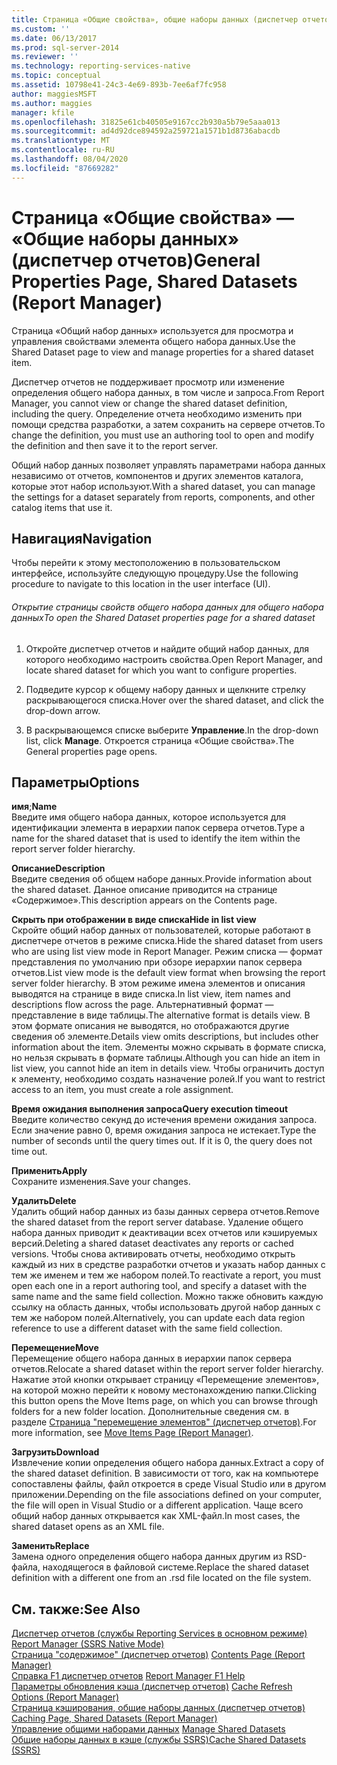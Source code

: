 ```yaml
---
title: Страница «Общие свойства», общие наборы данных (диспетчер отчетов) | Документация Майкрософт
ms.custom: ''
ms.date: 06/13/2017
ms.prod: sql-server-2014
ms.reviewer: ''
ms.technology: reporting-services-native
ms.topic: conceptual
ms.assetid: 10798e41-24c3-4e69-893b-7ee6af7fc958
author: maggiesMSFT
ms.author: maggies
manager: kfile
ms.openlocfilehash: 31825e61cb40505e9167cc2b930a5b79e5aaa013
ms.sourcegitcommit: ad4d92dce894592a259721a1571b1d8736abacdb
ms.translationtype: MT
ms.contentlocale: ru-RU
ms.lasthandoff: 08/04/2020
ms.locfileid: "87669282"
---
```

# <a name="general-properties-page-shared-datasets-report-manager"></a><span data-ttu-id="dd9a9-102">Страница «Общие свойства» — «Общие наборы данных» (диспетчер отчетов)</span><span class="sxs-lookup"><span data-stu-id="dd9a9-102">General Properties Page, Shared Datasets (Report Manager)</span></span>
  <span data-ttu-id="dd9a9-103">Страница «Общий набор данных» используется для просмотра и управления свойствами элемента общего набора данных.</span><span class="sxs-lookup"><span data-stu-id="dd9a9-103">Use the Shared Dataset page to view and manage properties for a shared dataset item.</span></span>  
  
 <span data-ttu-id="dd9a9-104">Диспетчер отчетов не поддерживает просмотр или изменение определения общего набора данных, в том числе и запроса.</span><span class="sxs-lookup"><span data-stu-id="dd9a9-104">From Report Manager, you cannot view or change the shared dataset definition, including the query.</span></span> <span data-ttu-id="dd9a9-105">Определение отчета необходимо изменить при помощи средства разработки, а затем сохранить на сервере отчетов.</span><span class="sxs-lookup"><span data-stu-id="dd9a9-105">To change the definition, you must use an authoring tool to open and modify the definition and then save it to the report server.</span></span>  
  
 <span data-ttu-id="dd9a9-106">Общий набор данных позволяет управлять параметрами набора данных независимо от отчетов, компонентов и других элементов каталога, которые этот набор используют.</span><span class="sxs-lookup"><span data-stu-id="dd9a9-106">With a shared dataset, you can manage the settings for a dataset separately from reports, components, and other catalog items that use it.</span></span>  
  
## <a name="navigation"></a><span data-ttu-id="dd9a9-107">Навигация</span><span class="sxs-lookup"><span data-stu-id="dd9a9-107">Navigation</span></span>  
 <span data-ttu-id="dd9a9-108">Чтобы перейти к этому местоположению в пользовательском интерфейсе, используйте следующую процедуру.</span><span class="sxs-lookup"><span data-stu-id="dd9a9-108">Use the following procedure to navigate to this location in the user interface (UI).</span></span>  
  
###### <a name="to-open-the-shared-dataset-properties-page-for-a-shared-dataset"></a><span data-ttu-id="dd9a9-109">Открытие страницы свойств общего набора данных для общего набора данных</span><span class="sxs-lookup"><span data-stu-id="dd9a9-109">To open the Shared Dataset properties page for a shared dataset</span></span>  
  
1.  <span data-ttu-id="dd9a9-110">Откройте диспетчер отчетов и найдите общий набор данных, для которого необходимо настроить свойства.</span><span class="sxs-lookup"><span data-stu-id="dd9a9-110">Open Report Manager, and locate shared dataset for which you want to configure properties.</span></span>  
  
2.  <span data-ttu-id="dd9a9-111">Подведите курсор к общему набору данных и щелкните стрелку раскрывающегося списка.</span><span class="sxs-lookup"><span data-stu-id="dd9a9-111">Hover over the shared dataset, and click the drop-down arrow.</span></span>  
  
3.  <span data-ttu-id="dd9a9-112">В раскрывающемся списке выберите **Управление**.</span><span class="sxs-lookup"><span data-stu-id="dd9a9-112">In the drop-down list, click **Manage**.</span></span> <span data-ttu-id="dd9a9-113">Откроется страница «Общие свойства».</span><span class="sxs-lookup"><span data-stu-id="dd9a9-113">The General properties page opens.</span></span>  
  
## <a name="options"></a><span data-ttu-id="dd9a9-114">Параметры</span><span class="sxs-lookup"><span data-stu-id="dd9a9-114">Options</span></span>  
 <span data-ttu-id="dd9a9-115">**имя**;</span><span class="sxs-lookup"><span data-stu-id="dd9a9-115">**Name**</span></span>  
 <span data-ttu-id="dd9a9-116">Введите имя общего набора данных, которое используется для идентификации элемента в иерархии папок сервера отчетов.</span><span class="sxs-lookup"><span data-stu-id="dd9a9-116">Type a name for the shared dataset that is used to identify the item within the report server folder hierarchy.</span></span>  
  
 <span data-ttu-id="dd9a9-117">**Описание**</span><span class="sxs-lookup"><span data-stu-id="dd9a9-117">**Description**</span></span>  
 <span data-ttu-id="dd9a9-118">Введите сведения об общем наборе данных.</span><span class="sxs-lookup"><span data-stu-id="dd9a9-118">Provide information about the shared dataset.</span></span> <span data-ttu-id="dd9a9-119">Данное описание приводится на странице «Содержимое».</span><span class="sxs-lookup"><span data-stu-id="dd9a9-119">This description appears on the Contents page.</span></span>  
  
 <span data-ttu-id="dd9a9-120">**Скрыть при отображении в виде списка**</span><span class="sxs-lookup"><span data-stu-id="dd9a9-120">**Hide in list view**</span></span>  
 <span data-ttu-id="dd9a9-121">Скройте общий набор данных от пользователей, которые работают в диспетчере отчетов в режиме списка.</span><span class="sxs-lookup"><span data-stu-id="dd9a9-121">Hide the shared dataset from users who are using list view mode in Report Manager.</span></span> <span data-ttu-id="dd9a9-122">Режим списка — формат представления по умолчанию при обзоре иерархии папок сервера отчетов.</span><span class="sxs-lookup"><span data-stu-id="dd9a9-122">List view mode is the default view format when browsing the report server folder hierarchy.</span></span> <span data-ttu-id="dd9a9-123">В этом режиме имена элементов и описания выводятся на странице в виде списка.</span><span class="sxs-lookup"><span data-stu-id="dd9a9-123">In list view, item names and descriptions flow across the page.</span></span> <span data-ttu-id="dd9a9-124">Альтернативный формат — представление в виде таблицы.</span><span class="sxs-lookup"><span data-stu-id="dd9a9-124">The alternative format is details view.</span></span> <span data-ttu-id="dd9a9-125">В этом формате описания не выводятся, но отображаются другие сведения об элементе.</span><span class="sxs-lookup"><span data-stu-id="dd9a9-125">Details view omits descriptions, but includes other information about the item.</span></span> <span data-ttu-id="dd9a9-126">Элементы можно скрывать в формате списка, но нельзя скрывать в формате таблицы.</span><span class="sxs-lookup"><span data-stu-id="dd9a9-126">Although you can hide an item in list view, you cannot hide an item in details view.</span></span> <span data-ttu-id="dd9a9-127">Чтобы ограничить доступ к элементу, необходимо создать назначение ролей.</span><span class="sxs-lookup"><span data-stu-id="dd9a9-127">If you want to restrict access to an item, you must create a role assignment.</span></span>  
  
 <span data-ttu-id="dd9a9-128">**Время ожидания выполнения запроса**</span><span class="sxs-lookup"><span data-stu-id="dd9a9-128">**Query execution timeout**</span></span>  
 <span data-ttu-id="dd9a9-129">Введите количество секунд до истечения времени ожидания запроса. Если значение равно 0, время ожидания запроса не истекает.</span><span class="sxs-lookup"><span data-stu-id="dd9a9-129">Type the number of seconds until the query times out. If it is 0, the query does not time out.</span></span>  
  
 <span data-ttu-id="dd9a9-130">**Применить**</span><span class="sxs-lookup"><span data-stu-id="dd9a9-130">**Apply**</span></span>  
 <span data-ttu-id="dd9a9-131">Сохраните изменения.</span><span class="sxs-lookup"><span data-stu-id="dd9a9-131">Save your changes.</span></span>  
  
 <span data-ttu-id="dd9a9-132">**Удалить**</span><span class="sxs-lookup"><span data-stu-id="dd9a9-132">**Delete**</span></span>  
 <span data-ttu-id="dd9a9-133">Удалить общий набор данных из базы данных сервера отчетов.</span><span class="sxs-lookup"><span data-stu-id="dd9a9-133">Remove the shared dataset from the report server database.</span></span> <span data-ttu-id="dd9a9-134">Удаление общего набора данных приводит к деактивации всех отчетов или кэшируемых версий.</span><span class="sxs-lookup"><span data-stu-id="dd9a9-134">Deleting a shared dataset deactivates any reports or cached versions.</span></span> <span data-ttu-id="dd9a9-135">Чтобы снова активировать отчеты, необходимо открыть каждый из них в средстве разработки отчетов и указать набор данных с тем же именем и тем же набором полей.</span><span class="sxs-lookup"><span data-stu-id="dd9a9-135">To reactivate a report, you must open each one in a report authoring tool, and specify a dataset with the same name and the same field collection.</span></span> <span data-ttu-id="dd9a9-136">Можно также обновить каждую ссылку на область данных, чтобы использовать другой набор данных с тем же набором полей.</span><span class="sxs-lookup"><span data-stu-id="dd9a9-136">Alternatively, you can update each data region reference to use a different dataset with the same field collection.</span></span>  
  
 <span data-ttu-id="dd9a9-137">**Перемещение**</span><span class="sxs-lookup"><span data-stu-id="dd9a9-137">**Move**</span></span>  
 <span data-ttu-id="dd9a9-138">Перемещение общего набора данных в иерархии папок сервера отчетов.</span><span class="sxs-lookup"><span data-stu-id="dd9a9-138">Relocate a shared dataset within the report server folder hierarchy.</span></span> <span data-ttu-id="dd9a9-139">Нажатие этой кнопки открывает страницу «Перемещение элементов», на которой можно перейти к новому местонахождению папки.</span><span class="sxs-lookup"><span data-stu-id="dd9a9-139">Clicking this button opens the Move Items page, on which you can browse through folders for a new folder location.</span></span> <span data-ttu-id="dd9a9-140">Дополнительные сведения см. в разделе [Страница "перемещение элементов" &#40;диспетчер отчетов&#41;](../../2014/reporting-services/move-items-page-report-manager.md).</span><span class="sxs-lookup"><span data-stu-id="dd9a9-140">For more information, see [Move Items Page &#40;Report Manager&#41;](../../2014/reporting-services/move-items-page-report-manager.md).</span></span>  
  
 <span data-ttu-id="dd9a9-141">**Загрузить**</span><span class="sxs-lookup"><span data-stu-id="dd9a9-141">**Download**</span></span>  
 <span data-ttu-id="dd9a9-142">Извлечение копии определения общего набора данных.</span><span class="sxs-lookup"><span data-stu-id="dd9a9-142">Extract a copy of the shared dataset definition.</span></span> <span data-ttu-id="dd9a9-143">В зависимости от того, как на компьютере сопоставлены файлы, файл откроется в среде Visual Studio или в другом приложении.</span><span class="sxs-lookup"><span data-stu-id="dd9a9-143">Depending on the file associations defined on your computer, the file will open in Visual Studio or a different application.</span></span> <span data-ttu-id="dd9a9-144">Чаще всего общий набор данных открывается как XML-файл.</span><span class="sxs-lookup"><span data-stu-id="dd9a9-144">In most cases, the shared dataset opens as an XML file.</span></span>  
  
 <span data-ttu-id="dd9a9-145">**Заменить**</span><span class="sxs-lookup"><span data-stu-id="dd9a9-145">**Replace**</span></span>  
 <span data-ttu-id="dd9a9-146">Замена одного определения общего набора данных другим из RSD-файла, находящегося в файловой системе.</span><span class="sxs-lookup"><span data-stu-id="dd9a9-146">Replace the shared dataset definition with a different one from an .rsd file located on the file system.</span></span>  
  
## <a name="see-also"></a><span data-ttu-id="dd9a9-147">См. также:</span><span class="sxs-lookup"><span data-stu-id="dd9a9-147">See Also</span></span>  
 <span data-ttu-id="dd9a9-148">[Диспетчер отчетов (службы Reporting Services в основном режиме)](../../2014/reporting-services/report-manager-ssrs-native-mode.md) </span><span class="sxs-lookup"><span data-stu-id="dd9a9-148">[Report Manager  &#40;SSRS Native Mode&#41;](../../2014/reporting-services/report-manager-ssrs-native-mode.md) </span></span>  
 <span data-ttu-id="dd9a9-149">[Страница "содержимое" &#40;диспетчер отчетов&#41;](../../2014/reporting-services/contents-page-report-manager.md) </span><span class="sxs-lookup"><span data-stu-id="dd9a9-149">[Contents Page &#40;Report Manager&#41;](../../2014/reporting-services/contents-page-report-manager.md) </span></span>  
 <span data-ttu-id="dd9a9-150">[Справка F1 диспетчер отчетов](../../2014/reporting-services/report-manager-f1-help.md) </span><span class="sxs-lookup"><span data-stu-id="dd9a9-150">[Report Manager F1 Help](../../2014/reporting-services/report-manager-f1-help.md) </span></span>  
 <span data-ttu-id="dd9a9-151">[Параметры обновления кэша &#40;диспетчер отчетов&#41;](../../2014/reporting-services/cache-refresh-options-report-manager.md) </span><span class="sxs-lookup"><span data-stu-id="dd9a9-151">[Cache Refresh Options &#40;Report Manager&#41;](../../2014/reporting-services/cache-refresh-options-report-manager.md) </span></span>  
 <span data-ttu-id="dd9a9-152">[Страница кэширования, общие наборы данных &#40;диспетчер отчетов&#41;](../../2014/reporting-services/caching-page-shared-datasets-report-manager.md) </span><span class="sxs-lookup"><span data-stu-id="dd9a9-152">[Caching Page, Shared Datasets &#40;Report Manager&#41;](../../2014/reporting-services/caching-page-shared-datasets-report-manager.md) </span></span>  
 <span data-ttu-id="dd9a9-153">[Управление общими наборами данных](report-data/manage-shared-datasets.md) </span><span class="sxs-lookup"><span data-stu-id="dd9a9-153">[Manage Shared Datasets](report-data/manage-shared-datasets.md) </span></span>  
 [<span data-ttu-id="dd9a9-154">Общие наборы данных в кэше (службы SSRS)</span><span class="sxs-lookup"><span data-stu-id="dd9a9-154">Cache Shared Datasets &#40;SSRS&#41;</span></span>](report-server/cache-shared-datasets-ssrs.md)  
  
  
